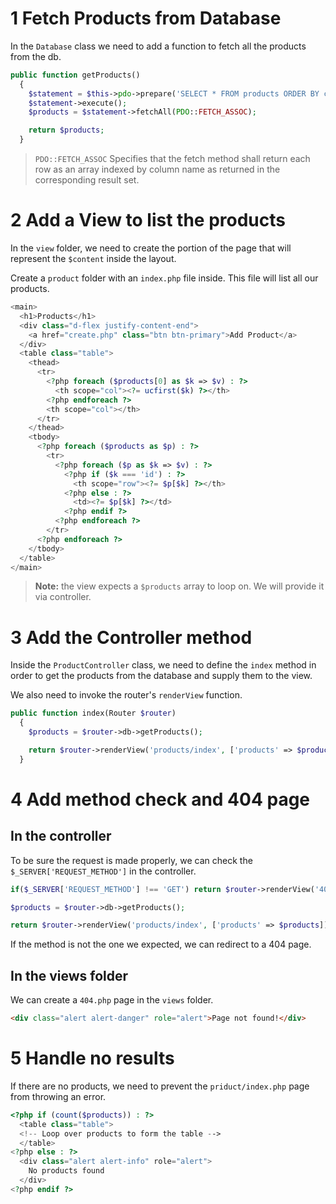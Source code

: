 # 1 Fetch Products from Database

In the `Database` class we need to add a function to fetch all the products from the db.

```php
public function getProducts()
  {
    $statement = $this->pdo->prepare('SELECT * FROM products ORDER BY create_date DESC');
    $statement->execute();
    $products = $statement->fetchAll(PDO::FETCH_ASSOC);

    return $products;
  }
```

> `PDO::FETCH_ASSOC` Specifies that the fetch method shall return each row as an array indexed by column name as returned in the corresponding result set.

# 2 Add a View to list the products

In the `view` folder, we need to create the portion of the page that will represent the `$content` inside the layout.

Create a `product` folder with an `index.php` file inside.
This file will list all our products.

```php
<main>
  <h1>Products</h1>
  <div class="d-flex justify-content-end">
    <a href="create.php" class="btn btn-primary">Add Product</a>
  </div>
  <table class="table">
    <thead>
      <tr>
        <?php foreach ($products[0] as $k => $v) : ?>
          <th scope="col"><?= ucfirst($k) ?></th>
        <?php endforeach ?>
        <th scope="col"></th>
      </tr>
    </thead>
    <tbody>
      <?php foreach ($products as $p) : ?>
        <tr>
          <?php foreach ($p as $k => $v) : ?>
            <?php if ($k === 'id') : ?>
              <th scope="row"><?= $p[$k] ?></th>
            <?php else : ?>
              <td><?= $p[$k] ?></td>
            <?php endif ?>
          <?php endforeach ?>
        </tr>
      <?php endforeach ?>
    </tbody>
  </table>
</main>
```

> **Note:** the view expects a `$products` array to loop on. We will provide it via controller.

# 3 Add the Controller method

Inside the `ProductController` class, we need to define the `index` method in order to get the products from the database and supply them to the view.

We also need to invoke the router's `renderView` function.

```php
public function index(Router $router)
  {
    $products = $router->db->getProducts();

    return $router->renderView('products/index', ['products' => $products]);
  }
```

# 4 Add method check and 404 page

## In the controller

To be sure the request is made properly, we can check the `$_SERVER['REQUEST_METHOD']` in the controller.

```php
if($_SERVER['REQUEST_METHOD'] !== 'GET') return $router->renderView('404');

$products = $router->db->getProducts();

return $router->renderView('products/index', ['products' => $products]);

```

If the method is not the one we expected, we can redirect to a 404 page.

## In the views folder

We can create a `404.php` page in the `views` folder.

```html
<div class="alert alert-danger" role="alert">Page not found!</div>
```

# 5 Handle no results

If there are no products, we need to prevent the `priduct/index.php` page from throwing an error.

```php
<?php if (count($products)) : ?>
  <table class="table">
  <!-- Loop over products to form the table -->
  </table>
<?php else : ?>
  <div class="alert alert-info" role="alert">
    No products found
  </div>
<?php endif ?>
```
